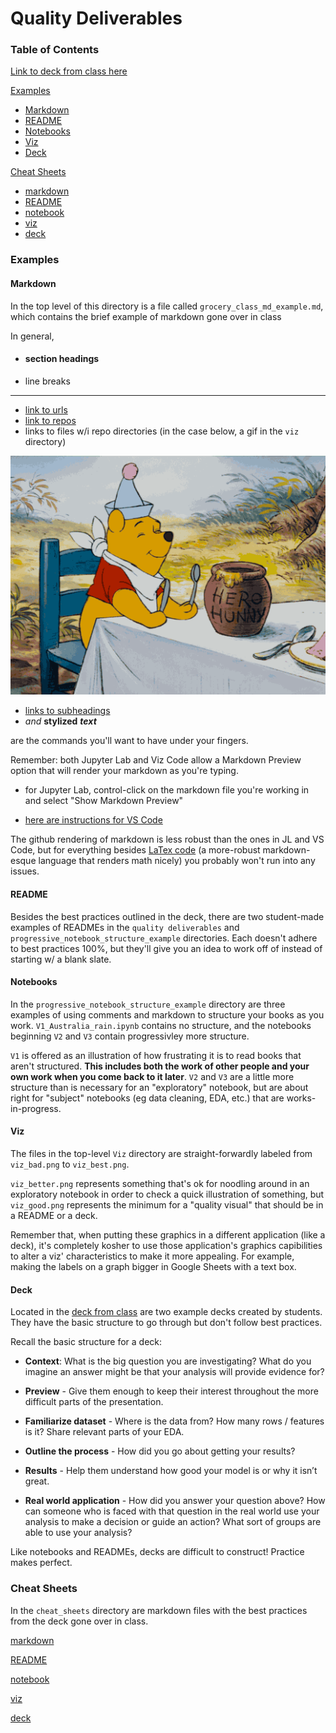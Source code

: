 # Quality Deliverables

### Table of Contents
[Link to deck from class here](https://docs.google.com/presentation/d/1MmJv-p2maB020MexdfuxM7JLsxSQamKjA1G_P_B-QqY/edit?usp=sharing)

[Examples](#Examples)

- [Markdown](#Markdown)
- [README](#README)
- [Notebooks](#Notebooks)
- [Viz](#Viz)
- [Deck](#Deck)

[Cheat Sheets](#Cheat-Sheets)
- [markdown](cheat_sheets/markdown_cheat_sheet.md)
- [README](cheat_sheets/readme_cheat_sheet.md)
- [notebook](cheat_sheets/notebook_cheat_sheet.md)
- [viz](cheat_sheets/viz_cheat_sheet.md)
- [deck](cheat_sheets/deck_cheat_sheet.md)

### Examples

#### Markdown
In the top level of this directory is a file called `grocery_class_md_example.md`, which contains the brief example of markdown gone over in class

In general,  
- #### section headings
- line breaks 
---
- [link to urls](https://giphy.com/gifs/dance-brad-pitt-workout-Y7O3LHmhllEk)
- [link to repos](https://github.com/learn-co-students/dsc-chi-quality-deliverables/tree/master/viz)
- links to files w/i repo directories (in the case below, a gif in the `viz` directory)

![link to viz](viz/markdown_link_example.gif)
- [links to subheadings](#README)
- *and* **stylized** ***text***

are the commands you'll want to have under your fingers.

Remember: both Jupyter Lab and Viz Code allow a Markdown Preview option that will render your markdown as you're typing. 

- for Jupyter Lab, control-click on the markdown file you're working in and select "Show Markdown Preview"

- [here are instructions for VS Code](https://code.visualstudio.com/docs/languages/markdown)


The github rendering of markdown is less robust than the ones in JL and VS Code, but for everything besides [LaTex code](https://gist.github.com/LKS90/252ac41bd4a173be35b0) (a more-robust markdown-esque language that renders math nicely) you probably won't run into any issues.

#### README
Besides the best practices outlined in the deck, there are two student-made examples of READMEs in the `quality deliverables` and `progressive_notebook_structure_example` directories.  Each doesn't adhere to best practices 100%, but they'll give you an idea to work off of instead of starting w/ a blank slate.

#### Notebooks
In the `progressive_notebook_structure_example` directory are three examples of using comments and markdown to structure your books as you work. `V1_Australia_rain.ipynb` contains no structure, and the notebooks beginning `V2` and `V3` contain progressivley more structure. 

`V1` is offered as an illustration of how frustrating it is to read books that aren't structured.  **This includes both the work of other people and your own work when you come back to it later**.  `V2` and `V3` are a little more structure than is necessary for an "exploratory" notebook, but are about right for "subject" notebooks (eg data cleaning, EDA, etc.) that are works-in-progress.

#### Viz
The files in the top-level `Viz` directory are straight-forwardly labeled from `viz_bad.png` to `viz_best.png`.  

`viz_better.png` represents something that's ok for noodling around in an exploratory notebook in order to check a quick illustration of something, but `viz_good.png` represents the minimum for a "quality visual" that should be in a README or a deck.

Remember that, when putting these graphics in a different application (like a deck), it's completely kosher to use those application's graphics capibilities to alter a viz' characteristics to make it more appealing.  For example, making the labels on a graph bigger in Google Sheets with a text box.

#### Deck

Located in the [deck from class](https://docs.google.com/presentation/d/1MmJv-p2maB020MexdfuxM7JLsxSQamKjA1G_P_B-QqY/edit?usp=sharing) are two example decks created by students.  They have the basic structure to go through but don't follow best practices.

Recall the basic structure for a deck:

- **Context**: What is the big question you are investigating? What do you imagine an answer might be that your analysis will provide evidence for?

- **Preview** - Give them enough to keep their interest throughout the more difficult parts of the presentation.

- **Familiarize dataset** - Where is the data from?  How many rows / features is it?  Share relevant parts of your EDA.

- **Outline the process** - How did you go about getting your results?

- **Results** - Help them understand how good your model is or why it isn’t great.

- **Real world application** - How did you answer your question above?  How can someone who is faced with that question in the real world use your analysis to make a decision or guide an action?  What sort of groups are able to use your analysis? 

Like notebooks and READMEs, decks are difficult to construct!  Practice makes perfect.


### Cheat Sheets

In the `cheat_sheets` directory are markdown files with the best practices from the deck gone over in  class.

[markdown](cheat_sheets/markdown_cheat_sheet.md)

[README](cheat_sheets/readme_cheat_sheet.md)

[notebook](cheat_sheets/notebook_cheat_sheet.md)

[viz](cheat_sheets/viz_cheat_sheet.md)

[deck](cheat_sheets/deck_cheat_sheet.md)